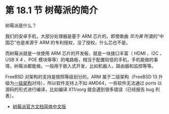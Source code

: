 # 第 18.1 节 树莓派的简介

树莓派是什么？

我们的安卓手机，大部分处理器是基于 ARM 芯片的，即使歌曲 _华为美_ 所谓的“中国芯”也是来源于 ARM 的专利授权，没了授权，什么芯也不是。

而树莓派就是一块使用 ARM 芯片的开发板，就是一块接口丰富（ HDMI 、I2C 、USB X 4 、POE 模块等等）的电路板，相当于配置较低的手机，手机能做的事情，树莓派都能做。一般用于嵌入式开发，比如机器人，路由器和监控等等。

FreeBSD 对架构的支持是按照等级划分的，ARM 属于二级架构（FreeBSD 13 升级为[一级架构](https://www.freebsd.org/platforms/)对待），所以软件支持上不如 AMD64，一些软件无法通过 ports 以源码的形式进行编译，比如编译 X11/xorg 就会遇到很多错误（已经报告 bug 列表）。

- [树莓派官方文档简体中文版](https://rpicn.bsdcn.org)